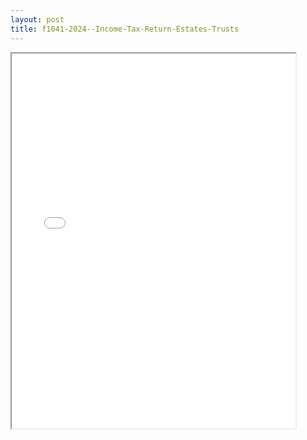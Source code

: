 ```yaml
---
layout: post
title: f1041-2024--Income-Tax-Return-Estates-Trusts
---
```


<div class="pdf-container">
<iframe src="/ea/assets/pdfs/f1041-2024--Income-Tax-Return-Estates-Trusts.pdf" height="600" width="90%" allowFullScreen="true"></iframe>
</div>

